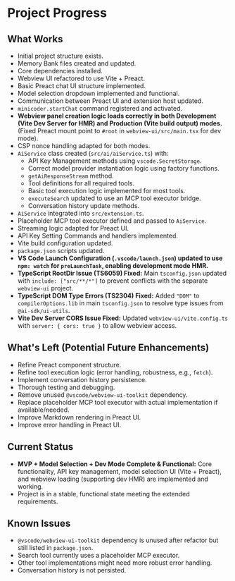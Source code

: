 # Project Progress

## What Works
- Initial project structure exists.
- Memory Bank files created and updated.
- Core dependencies installed.
- Webview UI refactored to use Vite + Preact.
- Basic Preact chat UI structure implemented.
- Model selection dropdown implemented and functional.
- Communication between Preact UI and extension host updated.
- `minicoder.startChat` command registered and activated.
- **Webview panel creation logic loads correctly in both Development (Vite Dev Server for HMR) and Production (Vite build output) modes.** (Fixed Preact mount point to `#root` in `webview-ui/src/main.tsx` for dev mode).
- CSP nonce handling adapted for both modes.
- `AiService` class created (`src/ai/aiService.ts`) with:
    - API Key Management methods using `vscode.SecretStorage`.
    - Correct model provider instantiation logic using factory functions.
    - `getAiResponseStream` method.
    - Tool definitions for all required tools.
    - Basic tool execution logic implemented for most tools.
    - `executeSearch` updated to use an MCP tool executor bridge.
    - Conversation history update methods.
- `AiService` integrated into `src/extension.ts`.
- Placeholder MCP tool executor defined and passed to `AiService`.
- Streaming logic adapted for Preact UI.
- API Key Setting Commands and handlers implemented.
- Vite build configuration updated.
- `package.json` scripts updated.
- **VS Code Launch Configuration (`.vscode/launch.json`) updated to use `npm: watch` for `preLaunchTask`, enabling development mode HMR.**
- **TypeScript RootDir Issue (TS6059) Fixed:** Main `tsconfig.json` updated with `include: ["src/**/*"]` to prevent conflicts with the separate `webview-ui` project.
- **TypeScript DOM Type Errors (TS2304) Fixed:** Added `"DOM"` to `compilerOptions.lib` in main `tsconfig.json` to resolve type issues from `@ai-sdk/ui-utils`.
- **Vite Dev Server CORS Issue Fixed:** Updated `webview-ui/vite.config.ts` with `server: { cors: true }` to allow webview access.

## What's Left (Potential Future Enhancements)
- Refine Preact component structure.
- Refine tool execution logic (error handling, robustness, e.g., `fetch`).
- Implement conversation history persistence.
- Thorough testing and debugging.
- Remove unused `@vscode/webview-ui-toolkit` dependency.
- Replace placeholder MCP tool executor with actual implementation if available/needed.
- Improve Markdown rendering in Preact UI.
- Improve error handling in Preact UI.

## Current Status
- **MVP + Model Selection + Dev Mode Complete & Functional:** Core functionality, API key management, model selection UI (Vite + Preact), and webview loading (supporting dev HMR) are implemented and working.
- Project is in a stable, functional state meeting the extended requirements.

## Known Issues
- `@vscode/webview-ui-toolkit` dependency is unused after refactor but still listed in `package.json`.
- Search tool currently uses a placeholder MCP executor.
- Other tool implementations might need more robust error handling.
- Conversation history is not persisted.